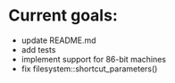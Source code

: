 # Current goals:
* update README.md
* add tests
* implement support for 86-bit machines
* fix filesystem::shortcut_parameters()